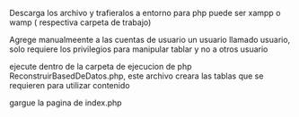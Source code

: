 Descarga los archivo y trafieralos a  entorno para php puede ser xampp o wamp ( respectiva carpeta de trabajo)

Agrege manualmeente a las  cuentas de usuario un usuario llamado  usuario, solo requiere los privilegios para manipular tablar y no a otros usuario 

ejecute dentro de la carpeta de ejecucion de php ReconstruirBasedDeDatos.php, este archivo creara las tablas que se requieren para utilizar contenido

gargue la pagina de  index.php
